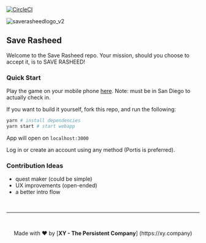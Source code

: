 [![CircleCI](https://circleci.com/gh/XYOracleNetwork/app-saverasheed-react.svg?style=svg&circle-token=9e54143830f02119fb9aa2844b625f65fda1a0ca)](https://circleci.com/gh/XYOracleNetwork/app-saverasheed-react)


![saverasheedlogo_v2](https://user-images.githubusercontent.com/3794984/48588260-37725b00-e8eb-11e8-9ee9-411f29f803b8.png)

## Save Rasheed

Welcome to the Save Rasheed repo. Your mission, should you choose to accept it, is to SAVE RASHEED!

### Quick Start

Play the game on your mobile phone [here](https://dapp.saverasheed.com). Note: must be in San Diego to actually check in. 

If you want to build it yourself, fork this repo, and run the following:

```bash
yarn # install dependencies
yarn start # start webapp
```

App will open on `localhost:3000`

Log in or create an account using any method (Portis is preferred).

### Contribution Ideas

- quest maker (could be simple)
- UX improvements (open-ended)
- a better intro flow

<br><hr><br>
<p align="center">Made with  ❤️  by [<b>XY - The Persistent Company</b>] (https://xy.company)</p>
